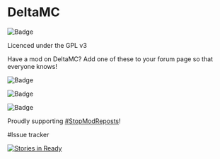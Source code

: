 # DeltaMC

![Badge](https://img.shields.io/github/downloads/comprehensive-minecraft-archive-network/CMAN-Python/total.svg)

Licenced under the GPL v3

Have a mod on DeltaMC? Add one of these to your forum page so that everyone knows!

![Badge](https://img.shields.io/badge/DeltaMC-Indexed-green.svg)

![Badge](https://img.shields.io/badge/DeltaMC-Indexed-green.svg?style=flat-square)

![Badge](https://img.shields.io/badge/DeltaMC-Indexed-green.svg?style=plastic)

Proudly supporting [#StopModReposts](http://www.stopmodreposts.org)!


#Issue tracker

[![Stories in Ready](https://badge.waffle.io/Comprehensive-Minecraft-Archive-Network/CMAN-Python.png?label=ready&title=Ready)](http://waffle.io/Comprehensive-Minecraft-Archive-Network/CMAN-Python)
